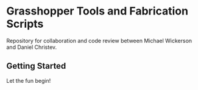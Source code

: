 # Grasshopper Tools and Fabrication Scripts
Repository for collaboration and code review between Michael Wickerson and Daniel Christev.

## Getting Started
Let the fun begin!

